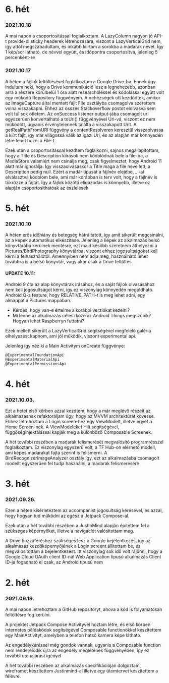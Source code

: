 # 6. hét

### 2021.10.18

A mai napon a csoportosítással foglalkoztam. A LazyColumn nagyon jó API-t provide-ol sticky headerek létrehozására, viszont a LazyVerticalGrid nem, így attól megszabadultam, és inkább kiírtam a sorokba a madarak nevét. Így 1 kép/sor látható, de névvel együtt, és időpontra csoportosítva, jelenleg 5 percenként-re

### 2021.10.17

A héten a fájlok feltöltésével foglalkoztam a Google Drive-ba. Ennek úgy indultam neki, hogy a Drive kommunikáció lesz a legnehezebb, azonban arra a részére körülbelül 1 óra alatt researchöléssel és kódolással együtt volt egy működő Repository függvényem. A nehézségek ott kezdődtek, amikor az ImageCapture által mentett fájlt File osztályba csomagolva szerettem volna visszakapni. Ehhez az összes Stackoverflow postot elolvasva sem volt túl sok ötletem. Az onSuccess listener output-jába csomagolt uri egyszerűen konvertálható a toUri() függvényével Uri-vá, viszont ez nem működött, ugyanis érvénytelennek találta a visszakapott Urit. A getRealPathFromURI függvény a contentResolveren keresztül visszaolvassa a kiírt fájlt, így már világossá válik az igazi Uri, és az alapján már könnyedén létre lehet hozni a File-t.

Ezek után a csoportosítással kezdtem foglalkozni, sajnos megállapítottam, hogy a Title és Description kiírások nem kódolódnak bele a file-ba, a MediaStore valamiért nem csinálja meg, csak figyelmeztet, hogy Android 11 alatt már ignorálja. Így visszaolvasáskor a Title maga a file neve lett, a Description pedig null. Ezért a madár típusát a fájlnév elejébe, \_ -al elválasztva kódolom bele, ami már korábban is terv volt, hogy a fájlnév is tükrözze a fajtát. Így a fájlok közötti eligazodás is könnyebb, illetve ez alapján csoportosíthatóak az észlelések

# 5. hét

### 2021.10.10

A héten erős időhiány és betegség hátráltatott, így amit sikerült megcsinálni, az a képek automatikus elkészítése. Jelenleg a képek az alkalmazás belső könyvtárába kerülnek mentésre, ezt majd később szeretném áthelyezni a Pictures/BirdPhotography könyvtárba, viszont ehhez jogosultságokat kell kérni a felhasználótól. Amennyiben nem adja meg, használható lehet továbbra is a belső könyvtár, vagy akár csak a Drive feltöltés.

#### UPDATE 10.11:

Android 9 óta az alap könyvtárak írásához, és a saját fájlok olvasásához nem kell jogosultságot kérni, így ez viszonylag könnyedén megoldható. Android Q-s feature, hogy RELATIVE_PATH-t is meg lehet adni, egy almappát a Pictures mappában.

- Kérdés, hogy van-e értelme a korábbi verziókat kezelni?
- Mi lenne az alkalmazás céleszköze az Android Things megszűnik? Hogyan lehet Raspberryn futtatni?

Ezek mellett sikerült a LazyVerticalGrid segítségével megfelelő galéria elhelyezést kapnom, ami jól működik, viszont experimental api.

Jelenleg így néz ki a Main Activitym onCreate függvénye:

```
@ExperimentalFoundationApi
@ExperimentalMaterialApi
@ExperimentalPermissionsApi
```

# 4. hét

### 2021.10.03.

Ezt a hetet első körben azzal kezdtem, hogy a már meglévő részeit az alkalmazásnak refaktoráljam úgy, hogy az MVVM architektúrát kövesse. Ehhez létrehoztam a Login screen-hez egy ViewModelt, illetve egyet a Home Screen-nek. A ViewModeleket Hilt segítségével, függőséginjektálással kapják meg a különböző Composable Screenek.

A hét további részében a madarak felismerését megvalósító programrésszel foglalkoztam. Ez viszonylag egyszerű volt, a TF Hub-on elérhető modell, ami képes madarakat fajta szerint is felismerni. A BirdRecognizerImageAnalyzer osztály így, ezt az alkalmazásba csomagolt modellt egyszerűen fel tudja használni, a madarak felismerésére

# 3. hét

### 2021.09.26.

Ezen a héten kísérleteztem az accompanist jogosultság kérésével, és azzal, hogy hogyan tud működni az egész a Jetpack Compose-al.

Ezek után a hét további részében a JustInMind alapján építettem fel a szükséges képernyőket, illetve a navigációt valósítottam meg.

A Drive hozzáféréshez szükséges lesz a Google bejelentkezés, így az alkalmazás kezdőképernyőjének a Login screent állítottam be, és megvalósítottam a bejelentkezést.
Itt viszonylag sok idő volt rájönni, hogy a Google Cloud OAuth client ID-nál Web Application típusú alkalmazás Client ID-ja fogadható el csak, az Android típusú nem

# 2. hét

### 2021.09.19.

A mai napon létrehoztam a GitHub repositoryt, ahova a kód is folyamatosan feltöltésre fog kerülni.

A projektet Jetpack Compose Activityvel hoztam létre, és első körben internetes példakódok segítségével Composable functionökkel készítettem egy MainActivityt, amelyben a telefon hátsó kamera képe látható.

Az engedélykéréssel még gondok vannak, ugyanis a Composable function nem renderelődik újra az engedély meglétének függvényében, így ez további utánajárást igényel

A hét további részében az alkalmazás specifikációján dolgoztam, wireframet készítettem Justinmind-al illetve egy ütemtervet készítettem a félévre.
